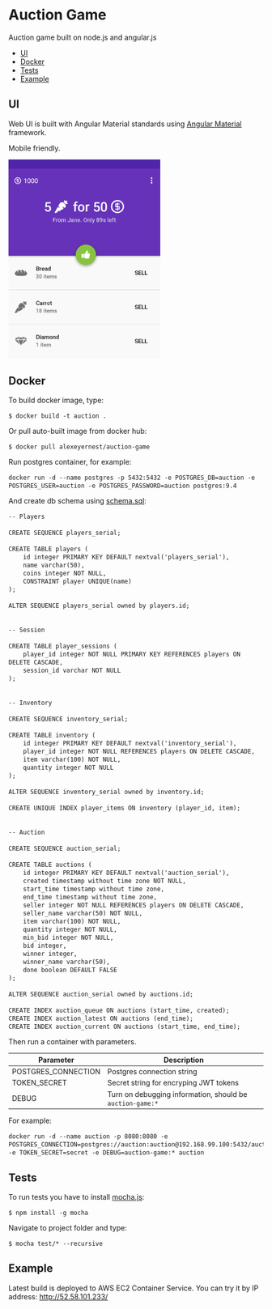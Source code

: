 # Auction Game
Auction game built on node.js and angular.js

* [UI](#ui)
* [Docker](#docker)
* [Tests](#tests)
* [Example](#example)

## UI
Web UI is built with Angular Material standards using [Angular Material](https://material.angularjs.org/latest/) framework.

Mobile friendly.

<img src="assets/auction-design.png" width="300">


## Docker

To build docker image, type:
```
$ docker build -t auction .
```

Or pull auto-built image from docker hub:
```
$ docker pull alexeyernest/auction-game
```

Run postgres container, for example:
```
docker run -d --name postgres -p 5432:5432 -e POSTGRES_DB=auction -e POSTGRES_USER=auction -e POSTGRES_PASSWORD=auction postgres:9.4
```

And create db schema using [schema.sql](database/schema.sql):
```
-- Players

CREATE SEQUENCE players_serial;

CREATE TABLE players (
    id integer PRIMARY KEY DEFAULT nextval('players_serial'),
    name varchar(50),
    coins integer NOT NULL,
    CONSTRAINT player UNIQUE(name)
);

ALTER SEQUENCE players_serial owned by players.id;


-- Session

CREATE TABLE player_sessions (
    player_id integer NOT NULL PRIMARY KEY REFERENCES players ON DELETE CASCADE,
    session_id varchar NOT NULL
);


-- Inventory

CREATE SEQUENCE inventory_serial;

CREATE TABLE inventory (
    id integer PRIMARY KEY DEFAULT nextval('inventory_serial'),
    player_id integer NOT NULL REFERENCES players ON DELETE CASCADE,
    item varchar(100) NOT NULL,
    quantity integer NOT NULL
);

ALTER SEQUENCE inventory_serial owned by inventory.id;

CREATE UNIQUE INDEX player_items ON inventory (player_id, item);


-- Auction

CREATE SEQUENCE auction_serial;

CREATE TABLE auctions (
    id integer PRIMARY KEY DEFAULT nextval('auction_serial'),
    created timestamp without time zone NOT NULL,
    start_time timestamp without time zone,
    end_time timestamp without time zone,
    seller integer NOT NULL REFERENCES players ON DELETE CASCADE,
    seller_name varchar(50) NOT NULL,
    item varchar(100) NOT NULL,
    quantity integer NOT NULL,
    min_bid integer NOT NULL,
    bid integer,
    winner integer,
    winner_name varchar(50),
    done boolean DEFAULT FALSE
);

ALTER SEQUENCE auction_serial owned by auctions.id;

CREATE INDEX auction_queue ON auctions (start_time, created);
CREATE INDEX auction_latest ON auctions (end_time);
CREATE INDEX auction_current ON auctions (start_time, end_time);
```

Then run a container with parameters.

| Parameter | Description |
|------------|-----------|
| POSTGRES_CONNECTION | Postgres connection string |
| TOKEN_SECRET | Secret string for encryping JWT tokens |
| DEBUG | Turn on debugging information, should be `auction-game:*` |

For example:
```
docker run -d --name auction -p 8080:8080 -e POSTGRES_CONNECTION=postgres://auction:auction@192.168.99.100:5432/auction -e TOKEN_SECRET=secret -e DEBUG=auction-game:* auction
```


## Tests
To run tests you have to install [mocha.js](http://npmjs.com/package/mocha):
```
$ npm install -g mocha
```

Navigate to project folder and type:
```
$ mocha test/* --recursive
```

## Example
Latest build is deployed to AWS EC2 Container Service. You can try it by IP address: http://52.58.101.233/
